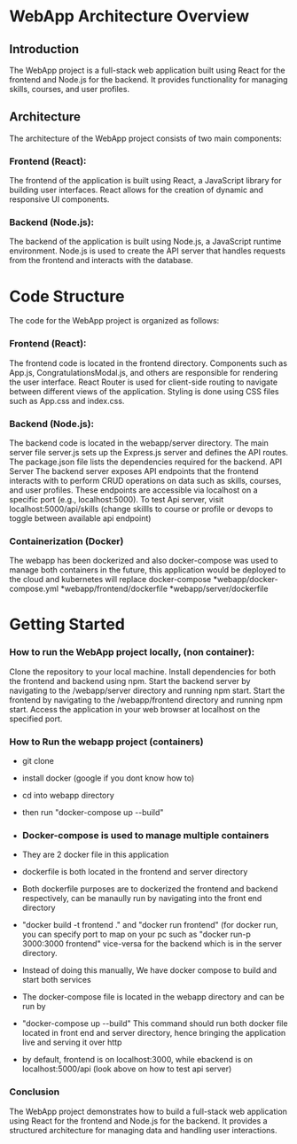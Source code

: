 # WebApp Architecture Overview

## Introduction
The WebApp project is a full-stack web application built using React for the frontend and Node.js for the backend. It provides functionality for managing skills, courses, and user profiles.

## Architecture
The architecture of the WebApp project consists of two main components:

### Frontend (React): 
The frontend of the application is built using React, a JavaScript library for building user interfaces. React allows for the creation of dynamic and responsive UI components.
### Backend (Node.js):
The backend of the application is built using Node.js, a JavaScript runtime environment. Node.js is used to create the API server that handles requests from the frontend and interacts with the database.

# Code Structure
The code for the WebApp project is organized as follows:

### Frontend (React):
The frontend code is located in the frontend directory.
Components such as App.js, CongratulationsModal.js, and others are responsible for rendering the user interface.
React Router is used for client-side routing to navigate between different views of the application.
Styling is done using CSS files such as App.css and index.css.

### Backend (Node.js):
The backend code is located in the webapp/server directory.
The main server file server.js sets up the Express.js server and defines the API routes.
The package.json file lists the dependencies required for the backend.
API Server
The backend server exposes API endpoints that the frontend interacts with to perform CRUD operations on data such as skills, courses, and user profiles. These endpoints are accessible via localhost on a specific port (e.g., localhost:5000).
To test Api server, visit localhost:5000/api/skills (change skillls to course or profile or devops to toggle between available api endpoint)

### Containerization (Docker)
The webapp has been dockerized and also docker-compose was used to manage both containers
in the future, this application would be deployed to the cloud and kubernetes will replace docker-compose
*webapp/docker-compose.yml
*webapp/frontend/dockerfile
*webapp/server/dockerfile

# Getting Started

### How to run the WebApp project locally, (non container):

Clone the repository to your local machine.
Install dependencies for both the frontend and backend using npm.
Start the backend server by navigating to the /webapp/server directory and running npm start.
Start the frontend by navigating to the /webapp/frontend directory and running npm start.
Access the application in your web browser at localhost on the specified port.

### How to Run the webapp project (containers)
* git clone
* install docker (google if you dont know how to)
* cd into webapp directory
* then run "docker-compose up --build"

* ### Docker-compose is used to manage multiple containers
* They are 2 docker file in this application
* dockerfile is both located in the frontend and server directory
* Both dockerfile purposes are to dockerized the frontend and backend respectively, can be manaully run by navigating into the front end directory
*  "docker build -t frontend ." and "docker run frontend" (for docker run, you can specify port to map on your pc such as "docker run-p 3000:3000 frontend" vice-versa for the backend which is in the server directory.
* Instead of doing this manually, We have docker compose to build and start both services
* The docker-compose file is located in the webapp directory and can be run by
* "docker-compose up --build" This command should run both docker file located in front end and server directory, hence bringing the application live and serving it over http
* by default, frontend is on localhost:3000, while ebackend is on localhost:5000/api (look above on how to test api server)


### Conclusion
The WebApp project demonstrates how to build a full-stack web application using React for the frontend and Node.js for the backend. It provides a structured architecture for managing data and handling user interactions.
